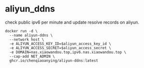 # aliyun_ddns
check public ipv6 per minute and update resolve records on aliyun.

```
docker run -d \
  --name aliyun-ddns \
  --network host \
  -e ALIYUN_ACCESS_KEY_ID=$aliyun_access_key_id \
  -e ALIYUN_ACCESS_SECRET=$aliyun_access_secret \
  -e DOMAIN=nas.xiaowandou.top,ipv6.nas.xiaowandou.top \
  --cap-add NET_ADMIN \
  ghcr.io/chenqiaoanying/aliyun-ddns:latest
```
